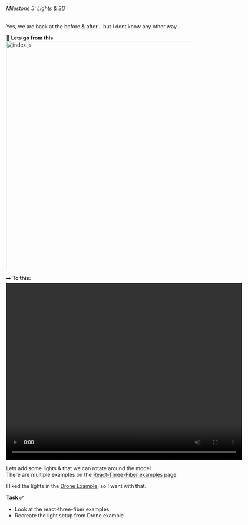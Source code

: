 ###### Milestone 5: Lights & 3D

Yes, we are back at the before & after... but I dont know any other way..


📄 **Lets go from this**
<img src="/robot-landing/image3.png" alt="index.js" width="640" height="620">

➡️ **To this:**
<video width="640" height="480" controls preload>
  <source src="/robot-landing/m5-1.mp4" type="video/mp4">
  Your browser does not support the video tag.
</video>

Lets add some lights & that we can rotate around the model  
There are multiple examples on the <a href="https://docs.pmnd.rs/react-three-fiber/getting-started/examples" style="text-decoration: underline;" target="_blank" rel="noopener noreferrer">React-Three-Fiber examples page</a>

I liked the lights in the <a href="https://codesandbox.io/s/pbwi6i" style="text-decoration: underline;" target="_blank" rel="noopener noreferrer"> Drone Example</a>, so I went with that.



**Task ✅**
- Look at the react-three-fiber examples
- Recreate the light setup from Drone example


